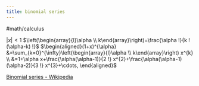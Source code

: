 ```yaml
---
title: binomial series
---
```

#math/calculus 

$|x|<1$
$\left(\begin{array}{l}\alpha \\ k\end{array}\right)=\frac{\alpha !}{k !(\alpha-k) !}$
$\begin{aligned}(1+x)^{\alpha} &=\sum_{k=0}^{\infty}\left(\begin{array}{l}\alpha \\ k\end{array}\right) x^{k} \\ &=1+\alpha x+\frac{\alpha(\alpha-1)}{2 !} x^{2}+\frac{\alpha(\alpha-1)(\alpha-2)}{3 !} x^{3}+\cdots, \end{aligned}$

[Binomial series - Wikipedia](https://en.wikipedia.org/wiki/Binomial_series#math_1)